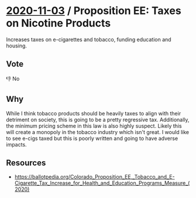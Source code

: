 # [2020-11-03](README.md) / Proposition EE: Taxes on Nicotine Products

Increases taxes on e-cigarettes and tobacco, funding education and housing.

## Vote

👎 No

## Why

While I think tobacco products should be heavily taxes to align with their detriment on society, this is going to be a pretty regressive tax.
Additionally, the minimum pricing scheme in this law is also highly suspect. Likely this will create a monopoly in the tobacco industry which isn't great.
I would like to see e-cigs taxed but this is poorly written and going to have adverse impacts.

## Resources

- https://ballotpedia.org/Colorado_Proposition_EE,_Tobacco_and_E-Cigarette_Tax_Increase_for_Health_and_Education_Programs_Measure_(2020)

